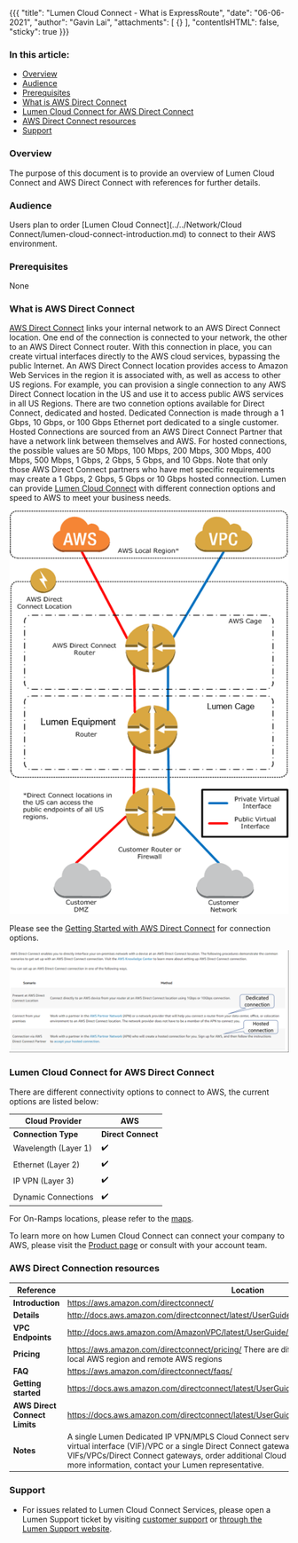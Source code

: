 {{{
  "title": "Lumen Cloud Connect - What is ExpressRoute",
  "date": "06-06-2021",
  "author": "Gavin Lai",
  "attachments": [
  {}
  ],
  "contentIsHTML": false,
  "sticky": true
}}}

### In this article:

* [Overview](#overview)
* [Audience](#audience)
* [Prerequisites](#prerequisites)
* [What is AWS Direct Connect](#what-is-aws-direct-coonect)
* [Lumen Cloud Connect for AWS Direct Connect](#lumen-cloud-connect-connectivity-options)
* [AWS Direct Connect resources](#azure-exporessroute-resrouces)
* [Support](#support)

### Overview
The purpose of this document is to provide an overview of Lumen Cloud Connect and AWS Direct Connect with references for further details.


### Audience

Users plan to order [Lumen Cloud Connect](../../Network/Cloud Connect/lumen-cloud-connect-introduction.md) to connect to their AWS environment.

### Prerequisites

None

### What is AWS Direct Connect
[AWS Direct Connect](//aws.amazon.com/directconnect/) links your internal network to an AWS Direct Connect location.
One end of the connection is connected to your network, the other to an AWS Direct Connect router.
With this connection in place, you can create virtual interfaces directly to the AWS cloud services, bypassing the public Internet.
An AWS Direct Connect location provides access to Amazon Web Services in the region it is associated with, as well as access to other US regions.
For example, you can provision a single connection to any AWS Direct Connect location in the US and use it to access public AWS services in all US Regions.
There are two connetion options available for Direct Connect, dedicated and hosted.  Dedicated Connection is made through a 1 Gbps, 10 Gbps, or 100 Gbps Ethernet port dedicated to a single customer. Hosted Connections are sourced from an AWS Direct Connect Partner that have a network link between themselves and AWS.  For hosted connections, the possible values are 50 Mbps, 100 Mbps, 200 Mbps, 300 Mbps, 400 Mbps, 500 Mbps, 1 Gbps, 2 Gbps, 5 Gbps, and 10 Gbps. Note that only those AWS Direct Connect partners who have met specific requirements may create a 1 Gbps, 2 Gbps, 5 Gbps or 10 Gbps hosted connection.  Lumen can provide [Lumen Cloud Connect](//www.lumen.com/en-us/hybrid-it-cloud/cloud-connect.html) with different connection options and speed to AWS to meet your business needs.  

![aws-direct-connect](../../images/network/cloudconnect/directconnect-intro.png)

Please see the [Getting Started with AWS Direct Connect](https://aws.amazon.com/directconnect/getting-started/) for connection options.

![aws-direct-connect-options](../../images/network/cloudconnect/directconnect-options.png)

### Lumen Cloud Connect for AWS Direct Connect

There are different connectivity options to connect to AWS, the current options are listed below:

**Cloud Provider**|**AWS**
-------------|-------------
**Connection Type**|**Direct Connect**
Wavelength (Layer 1)|:heavy_check_mark:
Ethernet (Layer 2)|:heavy_check_mark:
IP VPN (Layer 3)|:heavy_check_mark:
Dynamic Connections|:heavy_check_mark:

For On-Ramps locations, please refer to the [maps](//assets.lumen.com/is/content/Lumen/maps-cloud-connect-on-ramps?Creativeid=c3d38810-e03e-4fb5-bb94-fd6551ff7388).

To learn more on how Lumen Cloud Connect can connect your company to AWS, please visit the [Product page](//www.lumen.com/en-us/hybrid-it-cloud/cloud-connect.html) or consult with your account team.  


### AWS Direct Connection resources

**Reference**|Location
-------------|-------------
**Introduction**|https://aws.amazon.com/directconnect/
**Details**|http://docs.aws.amazon.com/directconnect/latest/UserGuide/Welcome.html
**VPC Endpoints**|http://docs.aws.amazon.com/AmazonVPC/latest/UserGuide/vpc-endpoints.html
**Pricing**|https://aws.amazon.com/directconnect/pricing/ There are different price rates for traffic to the local AWS region and remote AWS regions
**FAQ**|https://aws.amazon.com/directconnect/faqs/
**Getting started**|https://docs.aws.amazon.com/directconnect/latest/UserGuide/getting_started.html
**AWS Direct Connect Limits**|https://docs.aws.amazon.com/directconnect/latest/UserGuide/Welcome.html#directconnect_limits
**Notes**|A single Lumen Dedicated IP VPN/MPLS Cloud Connect service supports connectivity to a single virtual interface (VIF)/VPC or a single Direct Connect gateway. To support additional VIFs/VPCs/Direct Connect gateways, order additional Cloud Connect logical connections. For more information, contact your Lumen representative.


### Support

* For issues related to Lumen Cloud Connect Services, please open a Lumen Support ticket by visiting [customer support](//www.lumen.com/en-us/contact-us-support.html) or [through the Lumen Support website](//www.lumen.com/help/en-us/home.html).
